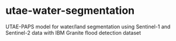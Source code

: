 # utae-water-segmentation
UTAE-PAPS model for water/land segmentation using Sentinel-1 and Sentinel-2 data with IBM Granite flood detection dataset
